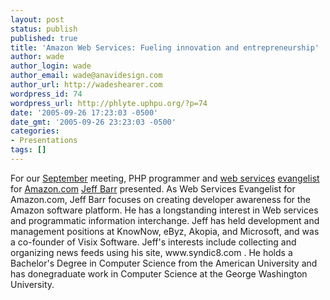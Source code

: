 ```yaml
---
layout: post
status: publish
published: true
title: 'Amazon Web Services: Fueling innovation and entrepreneurship'
author: wade
author_login: wade
author_email: wade@anavidesign.com
author_url: http://wadeshearer.com
wordpress_id: 74
wordpress_url: http://phlyte.uphpu.org/?p=74
date: '2005-09-26 17:23:03 -0500'
date_gmt: '2005-09-26 23:23:03 -0500'
categories:
- Presentations
tags: []
---
```

<p>For our <a href="http://uphpu.org/calendar_event.php?eid=20050812235157360">September</a> meeting, PHP programmer and <a href="http://www.amazon.com/gp/browse.html/103-8460034-7168605?node=3435361&">web services</a> <a href="http://aws.typepad.com/">evangelist</a> for <a href="amazon.com">Amazon.com</a> <a href="http://www.syndic8.com/~jeff/blog/">Jeff Barr</a> presented. As Web Services Evangelist for Amazon.com, Jeff Barr focuses on creating developer awareness for the Amazon software platform. He has a longstanding interest in Web services and programmatic information interchange. Jeff has held development and management positions at KnowNow, eByz, Akopia, and Microsoft, and was a co-founder of Visix Software. Jeff's interests include collecting and organizing news feeds using his site, www.syndic8.com . He holds a Bachelor's Degree in Computer Science from the American University and has donegraduate work in Computer Science at the George Washington University.</p>
